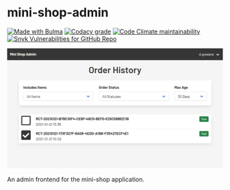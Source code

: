 # mini-shop-admin

[<img src="https://bulma.io/images/made-with-bulma--semiblack.png" alt="Made with Bulma" width="128" height="24" />](https://bulma.io) [![Codacy grade](https://img.shields.io/codacy/grade/dd497b1b0b5044d4938facce43f6ef54)](https://app.codacy.com/gh/cityssm/mini-shop-admin/dashboard) [![Code Climate maintainability](https://img.shields.io/codeclimate/maintainability/cityssm/mini-shop-admin)](https://codeclimate.com/github/cityssm/mini-shop-admin) [![Snyk Vulnerabilities for GitHub Repo](https://img.shields.io/snyk/vulnerabilities/github/cityssm/mini-shop-admin)](https://app.snyk.io/org/cityssm/project/94beda31-232d-4c75-8537-1278ca411d92)

![Sample Orders Page](docs/ordersSample.png)

An admin frontend for the mini-shop application.
